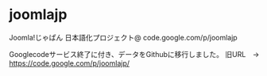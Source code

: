# joomlajp
Joomla!じゃぱん 日本語化プロジェクト@ code.google.com/p/joomlajp

Googlecodeサービス終了に付き、データをGithubに移行しました。
旧URL　→　https://code.google.com/p/joomlajp/
